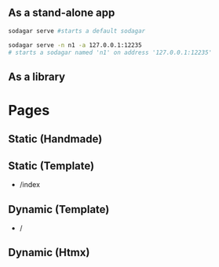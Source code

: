 ## As a stand-alone app

```sh
sodagar serve #starts a default sodagar
```

```sh
sodagar serve -n n1 -a 127.0.0.1:12235
# starts a sodagar named 'n1' on address '127.0.0.1:12235'
```

## As a library

# Pages
## Static (Handmade)


## Static (Template)
* /index


## Dynamic (Template)
* /

## Dynamic (Htmx)